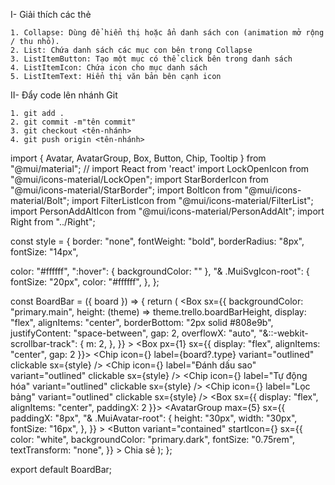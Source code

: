 I- Giải thích các thẻ

    1. Collapse: Dùng để hiển thị hoặc ẩn danh sách con (animation mở rộng / thu nhỏ).
    2. List: Chứa danh sách các mục con bên trong Collapse
    3. ListItemButton: Tạo một mục có thể click bên trong danh sách
    4. ListItemIcon: Chứa icon cho mục danh sách
    5. ListItemText: Hiển thị văn bản bên cạnh icon

II- Đẩy code lên nhánh Git

    1. git add .
    2. git commit -m"tên commit"
    3. git checkout <tên-nhánh>
    4. git push origin <tên-nhánh>

import { Avatar, AvatarGroup, Box, Button, Chip, Tooltip } from "@mui/material";
// import React from 'react'
import LockOpenIcon from "@mui/icons-material/LockOpen";
import StarBorderIcon from "@mui/icons-material/StarBorder";
import BoltIcon from "@mui/icons-material/Bolt";
import FilterListIcon from "@mui/icons-material/FilterList";
import PersonAddAltIcon from "@mui/icons-material/PersonAddAlt";
import Right from "../Right";

const style = {
border: "none",
fontWeight: "bold",
borderRadius: "8px",
fontSize: "14px",

color: "#ffffff",
":hover": { backgroundColor: "" },
"& .MuiSvgIcon-root": {
fontSize: "20px",
color: "#ffffff",
},
};

const BoardBar = ({ board }) => {
return (
<Box
sx={{
        backgroundColor: "primary.main",
        height: (theme) => theme.trello.boardBarHeight,
        display: "flex",
        alignItems: "center",
        borderBottom: "2px solid #808e9b",
        justifyContent: "space-between",
        gap: 2,
        overflowX: "auto",
        "&::-webkit-scrollbar-track": {
          m: 2,
        },
      }} >
<Box px={1} sx={{ display: "flex", alignItems: "center", gap: 2 }}>
<Chip label={board?.title} sx={style} />
<Chip
icon={<LockOpenIcon />}
label={board?.type}
variant="outlined"
clickable
sx={style}
/>
<Chip
icon={<StarBorderIcon />}
label="Đánh dấu sao"
variant="outlined"
clickable
sx={style}
/>
<Chip
icon={<BoltIcon />}
label="Tự động hóa"
variant="outlined"
clickable
sx={style}
/>
<Chip
icon={<FilterListIcon />}
label="Lọc bảng"
variant="outlined"
clickable
sx={style}
/>
</Box>
<Box sx={{ display: "flex", alignItems: "center", paddingX: 2 }}>
<AvatarGroup
max={5}
sx={{
            paddingX: "8px",
            "& .MuiAvatar-root": {
              height: "30px",
              width: "30px",
              fontSize: "16px",
            },
          }} >
<Tooltip title="Tooltip">
<Avatar
              alt=""
              src="https://preview.redd.it/ovfk3xy2o4q51.jpg?width=640&crop=smart&auto=webp&s=37b436dadb6283e9fafc0053bbaf44f737fe7b82"
            />
</Tooltip>
<Tooltip title="Tooltip">
<Avatar
              alt=""
              src="https://encrypted-tbn0.gstatic.com/images?q=tbn:ANd9GcRJNffhE-2IRnlQ5P-43AtsQEy8yiJnnglJBw&s"
            />
</Tooltip>
<Tooltip title="Tooltip">
<Avatar
              alt=""
              src="https://encrypted-tbn0.gstatic.com/images?q=tbn:ANd9GcTmyPS0TN6aIto3w_ndOpmfpjz8qbftut6bjWlE5-1s2IrrqK7OL2zqSiS3U84QH8KhW3E&usqp=CAU"
            />
</Tooltip>
<Tooltip title="Tooltip">
<Avatar
              alt=""
              src="https://upanh123.com/wp-content/uploads/2021/05/hinh-nen-doremon2-683x1024.jpg"
            />
</Tooltip>
<Tooltip title="Tooltip">
<Avatar
              alt=""
              src="https://ichef.bbci.co.uk/images/ic/480xn/p09f3ldp.jpg.webp"
            />
</Tooltip>
<Tooltip title="Tooltip">
<Avatar
              alt=""
              src="https://genk.mediacdn.vn/2016/6-1476522724062.jpg"
            />
</Tooltip>
</AvatarGroup>
<Button
variant="contained"
startIcon={<PersonAddAltIcon />}
sx={{
            color: "white",
            backgroundColor: "primary.dark",
            fontSize: "0.75rem",
            textTransform: "none",
          }} >
Chia sẻ
</Button>
<Right />
</Box>
</Box>
);
};

export default BoardBar;
